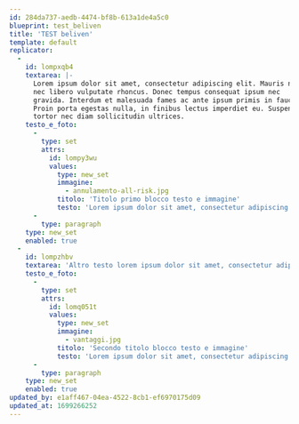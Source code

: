 ```yaml
---
id: 284da737-aedb-4474-bf8b-613a1de4a5c0
blueprint: test_beliven
title: 'TEST beliven'
template: default
replicator:
  -
    id: lompxqb4
    textarea: |-
      Lorem ipsum dolor sit amet, consectetur adipiscing elit. Mauris non lectus
      nec libero vulputate rhoncus. Donec tempus consequat ipsum nec
      gravida. Interdum et malesuada fames ac ante ipsum primis in faucibus.
      Proin porta egestas nulla, in finibus lectus imperdiet eu. Suspendisse id
      tortor nec diam sollicitudin ultrices.
    testo_e_foto:
      -
        type: set
        attrs:
          id: lompy3wu
          values:
            type: new_set
            immagine:
              - annulamento-all-risk.jpg
            titolo: 'Titolo primo blocco testo e immagine'
            testo: 'Lorem ipsum dolor sit amet, consectetur adipiscing elit. Mauris non lectus nec libero vulputate rhoncus. Donec tempus consequat!'
      -
        type: paragraph
    type: new_set
    enabled: true
  -
    id: lompzhbv
    textarea: 'Altro testo lorem ipsum dolor sit amet, consectetur adipiscing elit. Mauris non lectus nec libero vulputate rhoncus. Donec tempus consequat ipsum nec gravida. Interdum et malesuada fames ac ante ipsum primis in faucibus. Proin porta egestas nulla, in finibus lectus imperdiet eu. Suspendisse id tortor nec diam sollicitudin ultrices.'
    testo_e_foto:
      -
        type: set
        attrs:
          id: lomq051t
          values:
            type: new_set
            immagine:
              - vantaggi.jpg
            titolo: 'Secondo titolo blocco testo e immagine'
            testo: 'Lorem ipsum dolor sit amet, consectetur adipiscing elit. Mauris non lectus nec libero vulputate rhoncus. Donec tempus consequat!'
      -
        type: paragraph
    type: new_set
    enabled: true
updated_by: e1aff467-04ea-4522-8cb1-ef6970175d09
updated_at: 1699266252
---
```

